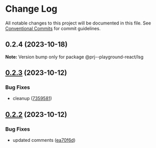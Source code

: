 # Change Log

All notable changes to this project will be documented in this file.
See [Conventional Commits](https://conventionalcommits.org) for commit guidelines.

## 0.2.4 (2023-10-18)

**Note:** Version bump only for package @prj--playground-react/lsg

## [0.2.3](https://github.com/paulAlexSerban/prj--playground-react/compare/@prj--playground-react/lsg@0.2.2...@prj--playground-react/lsg@0.2.3) (2023-10-12)

### Bug Fixes

-   cleanup ([7359581](https://github.com/paulAlexSerban/prj--playground-react/commit/735958170f11f71fccdae07f851dce5aa62f477a))

## [0.2.2](https://github.com/paulAlexSerban/prj--playground-react/compare/@prj--playground-react/lsg@0.2.1...@prj--playground-react/lsg@0.2.2) (2023-10-12)

### Bug Fixes

-   updated comments ([ea70f6d](https://github.com/paulAlexSerban/prj--playground-react/commit/ea70f6d7acd23748d9dac8b44fe7d12f492febd8))
